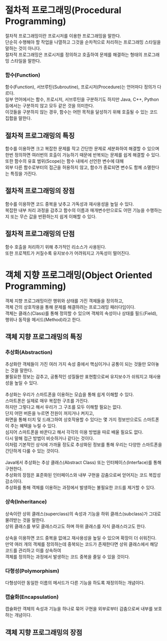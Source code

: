 # 절차적 프로그래밍(Procedural Programming)
절차적 프로그래밍이란 프로시저를 이용한 프로그래밍을 말한다.<br/>
단순히 수행해야 할 작업을 나열하고 그것을 순차적으로 처리하는 프로그래밍 스타일을 말하는 것이 아니다.<br/>
절차적 프로그래밍은 프로시저를 정의하고 호출하여 문제를 해결하는 형태의 프로그래밍 스타일을 말한다.
### 함수(Function)
함수(Function), 서브루틴(Subroutine), 프로시저(Procedure)는 언어마다 정의가 다르다.<br/>
일부 언어에서는 함수, 프로시저, 서브루틴을 구분하기도 하지만 Java, C++, Python 등에서는 구분하지 않고 모두 같은 것을 의미한다.<br/>
이것들을 구분하지 않는 경우, 함수는 어떤 목적을 달성하기 위해 호출될 수 있는 코드 집합을 말한다.
## 절차적 프로그래밍의 특징
함수를 이용하면 크고 복잡한 문제를 작고 간단한 문제로 세분화하여 해결할 수 있으며<br/>
한번 정의하면 여러번의 호출이 가능하기 때문에 반복되는 문제를 쉽게 해결할 수 있다.<br/>
또한 함수의 유효 범위(Scope)는 함수 내에서 선언한 변수에 대해<br/>
외부 다른 함수로부터의 접근을 허용하지 않고, 함수가 종료되면 변수도 함께 소멸한다는 특징을 가진다.
## 절차적 프로그래밍의 장점
함수를 이용하면 코드 중복을 낮추고 가독성과 재사용성을 높일 수 있다.<br/>
복잡한 내부 처리 과정을 감추고 함수의 이름과 매개변수만으로도 어떤 기능을 수행하는지 또는 무슨 값을 반환하는지 쉽게 이해할 수 있다.
## 절차적 프로그래밍의 단점
함수 호출을 처리하기 위해 추가적인 리소스가 사용된다.<br/>
또한 프로젝트가 커질수록 유지보수가 어려워지고 가독성이 떨어진다.
# 객체 지향 프로그래밍(Object Oriented Programming)
객체 지향 프로그래밍이란 행위와 상태를 가진 객체들을 정의하고,<br/>
객체 간의 상호작용을 통해 문제를 해결하려는 프로그래밍 패러다임이다.<br/>
객체는 클래스(Class)를 통해 정의할 수 있으며 객체의 속성이나 상태를 필드(Field), 행위나 동작을 메서드(Method)라고 한다.
## 객체 지향 프로그래밍의 특징
### 추상화(Abstraction)
추상화란 객체들이 가진 여러 가지 속성 중에서 핵심이거나 공통이 되는 것들만 모아놓는 것을 말한다.<br/>
불필요한 정보는 감추고, 공통적인 성질들만 표현함으로써 유지보수가 쉬워지고 재사용성을 높일 수 있다.<br/>
<br/>
추상화는 우리가 스마트폰을 이용하는 모습을 통해 쉽게 이해할 수 있다.<br/>
스마트폰은 실제로 매우 복잡한 구조를 가진다.<br/>
하지만 그렇다고 해서 우리가 그 구조를 모두 이해할 필요는 없다.<br/>
단지 어떤 버튼을 누르면 전원이 꺼지거나 켜지고,<br/>
화면을 통해 터치 및 드래그하여 상호작용할 수 있다는 몇 가지 정보만으로도 스마트폰이 주는 혜택을 누릴 수 있다.<br/>
심지어 스마트폰을 바꾼다고 해서 각각의 이용 방법을 따로 배울 필요도 없다.<br/>
다시 말해 접근 방법이 비슷하거나 같다는 것이다.<br/>
이처럼 기본적인 상식에 가까울 정도로 추상화된 정보를 통해 우리는 다양한 스마트폰을 간단하게 다룰 수 있는 것이다.<br>
<br/>
Java에서 추상화는 추상 클래스(Abstract Class) 또는 인터페이스(Interface)를 통해 구현한다.<br/>
추상화의 장점은 표준화된 인터페이스와 내부 구현을 감춤으로써 얻어지는 코드 복잡성 감소이다.<br/>
추상화를 통해 객체를 이용하는 과정에서 발생하는 불필요한 코드를 제거할 수 있다.

### 상속(Inheritance)
상속이란 상위 클래스(superclass)의 속성과 기능을 하위 클래스(subclass)가 그대로 물려받는 것을 말한다.<br/>
상위 클래스를 부모 클래스라고도 하며 하위 클래스를 자식 클래스라고도 한다.<br/>
<br/>
상속을 이용하면 코드 중복을 없애고 재사용성을 높일 수 있으며 확장이 더 쉬워진다.<br/>
만약 여러 개의 객체를 정의하는데 중복되는 코드가 존재한다면 상위 클래스에서 해당 코드를 관리하고 이를 상속하여<br/>
객체를 정의하는 과정에서 발생하는 코드 중복을 줄일 수 있을 것이다.<br/>

### 다형성(Polymorphism)
다형성이란 동일한 이름의 메서드가 다른 기능을 하도록 재정의하는 개념이다.<br/>

### 캡슐화(Encapsulation)
캡슐화란 객체의 속성과 기능을 하나로 묶어 구현을 외부로부터 감춤으로써 내부를 보호하는 개념이다.
## 객체 지향 프로그래밍의 장점